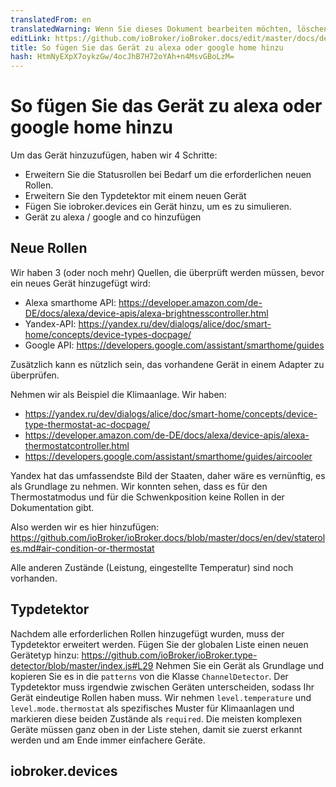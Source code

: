 ```yaml
---
translatedFrom: en
translatedWarning: Wenn Sie dieses Dokument bearbeiten möchten, löschen Sie bitte das Feld "translationsFrom". Andernfalls wird dieses Dokument automatisch erneut übersetzt
editLink: https://github.com/ioBroker/ioBroker.docs/edit/master/docs/de/dev/adddevice.md
title: So fügen Sie das Gerät zu alexa oder google home hinzu
hash: HtmNyEXpX7oykzGw/4ocJhB7H72oYAh+n4MsvGBoLzM=
---
```

# So fügen Sie das Gerät zu alexa oder google home hinzu
Um das Gerät hinzuzufügen, haben wir 4 Schritte:

- Erweitern Sie die Statusrollen bei Bedarf um die erforderlichen neuen Rollen.
- Erweitern Sie den Typdetektor mit einem neuen Gerät
- Fügen Sie iobroker.devices ein Gerät hinzu, um es zu simulieren.
- Gerät zu alexa / google and co hinzufügen

## Neue Rollen
Wir haben 3 (oder noch mehr) Quellen, die überprüft werden müssen, bevor ein neues Gerät hinzugefügt wird:

- Alexa smarthome API: https://developer.amazon.com/de-DE/docs/alexa/device-apis/alexa-brightnesscontroller.html
- Yandex-API: https://yandex.ru/dev/dialogs/alice/doc/smart-home/concepts/device-types-docpage/
- Google API: https://developers.google.com/assistant/smarthome/guides

Zusätzlich kann es nützlich sein, das vorhandene Gerät in einem Adapter zu überprüfen.

Nehmen wir als Beispiel die Klimaanlage. Wir haben:

- https://yandex.ru/dev/dialogs/alice/doc/smart-home/concepts/device-type-thermostat-ac-docpage/
- https://developer.amazon.com/de-DE/docs/alexa/device-apis/alexa-thermostatcontroller.html
- https://developers.google.com/assistant/smarthome/guides/aircooler

Yandex hat das umfassendste Bild der Staaten, daher wäre es vernünftig, es als Grundlage zu nehmen.
Wir konnten sehen, dass es für den Thermostatmodus und für die Schwenkposition keine Rollen in der Dokumentation gibt.

Also werden wir es hier hinzufügen: https://github.com/ioBroker/ioBroker.docs/blob/master/docs/en/dev/stateroles.md#air-condition-or-thermostat

Alle anderen Zustände (Leistung, eingestellte Temperatur) sind noch vorhanden.

## Typdetektor
Nachdem alle erforderlichen Rollen hinzugefügt wurden, muss der Typdetektor erweitert werden.
Fügen Sie der globalen Liste einen neuen Gerätetyp hinzu: https://github.com/ioBroker/ioBroker.type-detector/blob/master/index.js#L29 Nehmen Sie ein Gerät als Grundlage und kopieren Sie es in die `patterns` von die Klasse `ChannelDetector`.
Der Typdetektor muss irgendwie zwischen Geräten unterscheiden, sodass Ihr Gerät eindeutige Rollen haben muss.
Wir nehmen `level.temperature` und `level.mode.thermostat` als spezifisches Muster für Klimaanlagen und markieren diese beiden Zustände als `required`.
Die meisten komplexen Geräte müssen ganz oben in der Liste stehen, damit sie zuerst erkannt werden und am Ende immer einfachere Geräte.

 ## iobroker.devices
